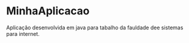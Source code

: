 # MinhaAplicacao

Aplicação desenvolvida em java para tabalho da fauldade dee sistemas para internet.
